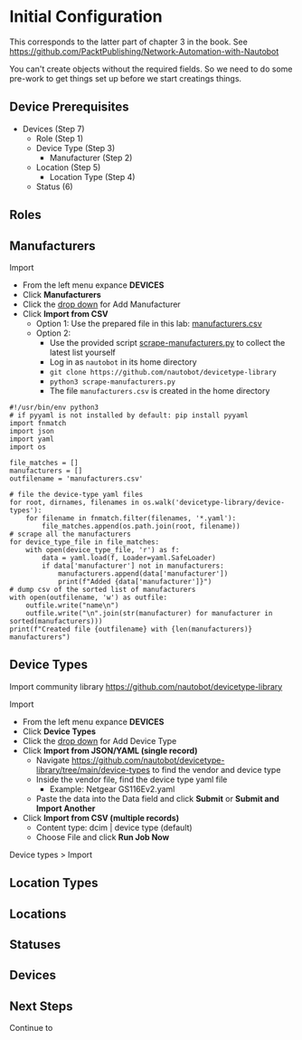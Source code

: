# Initial Configuration
This corresponds to the latter part of chapter 3 in the book. See https://github.com/PacktPublishing/Network-Automation-with-Nautobot

You can't create objects without the required fields. So we need to do some pre-work to get things set up before we start creatings things.

## Device Prerequisites

- Devices (Step 7)
  - Role (Step 1)
  - Device Type (Step 3)
    - Manufacturer (Step 2)
  - Location (Step 5)
    - Location Type (Step 4)
  - Status (6)

## Roles

## Manufacturers
Import
- From the left menu expance **DEVICES**
- Click **Manufacturers**
- Click the <ins>drop down</ins> for Add Manufacturer
- Click **Import from CSV**
  - Option 1: Use the prepared file in this lab: [manufacturers.csv](manufacturers.csv)
  - Option 2:
    - Use the provided script [scrape-manufacturers.py](scrape-manufacturers.py) to collect the latest list yourself
    - Log in as `nautobot` in its home directory
    - `git clone https://github.com/nautobot/devicetype-library`
    - `python3 scrape-manufacturers.py`
    - The file `manufacturers.csv` is created in the home directory

```
#!/usr/bin/env python3
# if pyyaml is not installed by default: pip install pyyaml
import fnmatch
import json
import yaml
import os

file_matches = []
manufacturers = []
outfilename = 'manufacturers.csv'

# file the device-type yaml files
for root, dirnames, filenames in os.walk('devicetype-library/device-types'):
    for filename in fnmatch.filter(filenames, '*.yaml'):
        file_matches.append(os.path.join(root, filename))
# scrape all the manufacturers
for device_type_file in file_matches: 
    with open(device_type_file, 'r') as f:
        data = yaml.load(f, Loader=yaml.SafeLoader)
        if data['manufacturer'] not in manufacturers:
            manufacturers.append(data['manufacturer'])
            print(f"Added {data['manufacturer']}")
# dump csv of the sorted list of manufacturers
with open(outfilename, 'w') as outfile:
    outfile.write("name\n")
    outfile.write("\n".join(str(manufacturer) for manufacturer in sorted(manufacturers)))
print(f"Created file {outfilename} with {len(manufacturers)} manufacturers")
```

## Device Types
Import community library https://github.com/nautobot/devicetype-library

Import
- From the left menu expance **DEVICES**
- Click **Device Types**
- Click the <ins>drop down</ins> for Add Device Type
- Click **Import from JSON/YAML (single record)**
  - Navigate https://github.com/nautobot/devicetype-library/tree/main/device-types to find the vendor and device type
  - Inside the vendor file, find the device type yaml file
    - Example: Netgear GS116Ev2.yaml
  - Paste the data into the Data field and click **Submit** or **Submit and Import Another**
- Click **Import from CSV (multiple records)**
  - Content type: dcim | device type (default)
  - Choose File and click **Run Job Now**


Device types > Import

## Location Types

## Locations

## Statuses

## Devices


## Next Steps

Continue to
